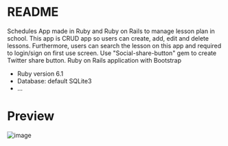 # README
Schedules App made in Ruby and Ruby on Rails to manage lesson plan in school. This app is CRUD app so users can create, add, edit and delete lessons. Furthermore, users can search the lesson on this app and required to login/sign on first use screen. Use "Social-share-button" gem to create Twitter share button.
Ruby on Rails application with Bootstrap
* Ruby version 6.1
* Database: default SQLite3
* ...

# Preview

![image](https://user-images.githubusercontent.com/69473375/144902680-510217af-f0e2-42c4-b0b8-953ce6bcdffd.png)

